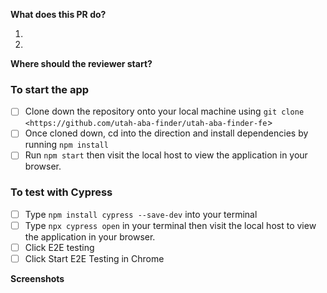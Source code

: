 **What does this PR do?**

1. 
2. 

**Where should the reviewer start?**

### To start the app

- [ ]  Clone down the repository onto your local machine using `git clone <https://github.com/utah-aba-finder/utah-aba-finder-fe`>
- [ ]  Once cloned down, cd into the direction and install dependencies by running `npm install`
- [ ]  Run `npm start` then visit the local host to view the application in your browser.

### To test with Cypress

- [ ]  Type `npm install cypress --save-dev` into your terminal
- [ ]  Type `npx cypress open` in your terminal then visit the local host to view the application in your browser.
- [ ]  Click E2E testing
- [ ]  Click Start E2E Testing in Chrome

**Screenshots**

